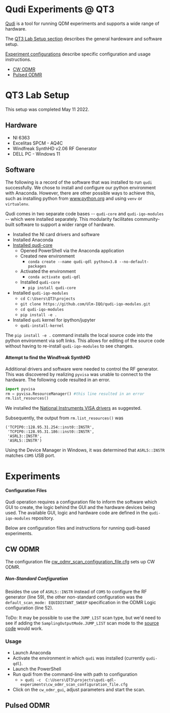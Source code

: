 # Qudi Experiments @ QT3

[Qudi](https://github.com/Ulm-IQO/qudi-core) is a tool for running QDM
experiments and supports a wide range of hardware.

The [QT3 Lab Setup section](#qt3-lab-setup) describes the general hardeware and software setup.

[Experiment configurations](#experiments) describe specific configuration and usage instructions.

  * [CW ODMR](#cw-odmr)
  * [Pulsed ODMR](#pulsed-odmr)

# QT3 Lab Setup

This setup was completed May 11 2022.

## Hardware

* NI 6363
* Excelitas SPCM - AQ4C
* Windfreak SynthHD v2.06 RF Generator
* DELL PC - Windows 11

## Software

The following is a record of the software that was installed to run `qudi`
successfully. We chose to install and configure our python environment with Anaconda.
However, there are other possible ways to achieve this, such as installing
python from www.python.org and using `venv` or `virtualenv`.

Qudi comes in two separate code bases -- `qudi-core` and `qudi-iqo-modules` -- which
were installed separately. This modularity facilitates community-built software to
support a wider range of hardware.


* Installed the NI card drivers and software
* Installed Anaconda
* [Installed qudi-core](https://ulm-iqo.github.io/qudi-core/setup/installation.html)
  * Opened PowerShell via the Anaconda application
  * Created new environment
    * `conda create --name qudi-qdl python=3.8 --no-default-packages`
  * Activated the environment
    * `conda activate qudi-qdl`
  * Installed `qudi-core`
    * `pip install qudi-core`
* Installed `qudi-iqo-modules`
  * `cd C:\Users\QT3\projects`
  * `git clone https://github.com/Ulm-IQO/qudi-iqo-modules.git`
  * `cd qudi-iqo-modules`
  * `pip install -e .`
* Installed `qudi` kernel for ipython/jupyter
  * `qudi-install-kernel`

The `pip install -e .` command installs the local source code into the python environment via soft links.
This allows for editing of the source code without having to re-install `qudi-iqo-modules` to see changes.

#### Attempt to find the Windfreak SynthHD

Additional drivers and software were needed to control the RF generator. This was
discovered by realizing `pyvisa` was unable to connect to the hardware.
The following code resulted in an error.

```python
import pyvisa
rm = pyvisa.ResourceManager() #this line resulted in an error
rm.list_resources()
```

We installed the
[National Instruments VISA drivers](https://www.ni.com/en-us/support/downloads/drivers/download.ni-visa.html#)
as suggested.

Subsequently, the output from `rm.list_resources()` was

```
('TCPIP0::128.95.31.254::inst0::INSTR',
 'TCPIP0::128.95.31.186::inst0::INSTR',
 'ASRL3::INSTR',
 'ASRL5::INSTR')
```

Using the Device Manager in Windows, it was determined that `ASRL5::INSTR` matches `COM5` USB port.


# Experiments

#### Configuration Files

Qudi operation requires a configuration file to inform the software which GUI to create,
the logic behind the GUI and the hardware devices being used.  The available GUI, logic
and hardware code are defined in the `qudi-iqo-modules` repository.

Below are configuration files and instructions for running qudi-based experiments.


## CW ODMR

The configuration file
[cw_odmr_scan_configuration_file.cfg](cw_odmr_scan_configuration_file.cfg) sets
up CW ODMR.

##### Non-Standard Configuration

Besides the use of `ASRL5::INSTR` instead of `COM5` to configure the RF generator
(line 59), the other non-standard configuration was the `default_scan_mode: EQUIDISTANT_SWEEP`
specification in the ODMR Logic configuration (line 52).

ToDo: It may be possible to use the `JUMP_LIST` scan type, but we'd need to see
if adding the `SamplingOutputMode.JUMP_LIST` scan mode to the
[source code](https://github.com/Ulm-IQO/qudi-iqo-modules/blob/main/src/qudi/hardware/microwave/mw_source_windfreak_synthhdpro.py#L84)
would work.


### Usage

* Launch Anaconda
* Activate the environment in which `qudi` was installed (currently `qudi-qdl`).
* Launch the PowerShell
* Run qudi from the command-line with path to configuration
  * `> qudi -c  C:\Users\QT3\projects\qudi-qdl-experiments\cw_odmr_scan_configuration_file.cfg`
* Click on the `cw_odmr_gui`, adjust parameters and start the scan.


## Pulsed ODMR
